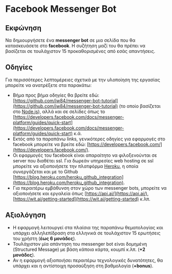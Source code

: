 # Facebook Messenger Bot


## Εκφώνηση
Να δημιουργήσετε ένα **messenger bot** σε μια σελίδα που θα κατασκευάσετε στο **facebook**. Η συζήτηση μαζί του θα πρέπει να βασίζεται σε τουλάχιστον 15 προκαθορισμένες από εσάς απαντήσεις.


## Οδηγίες
Για περισσότερες λεπτομέρειες σχετικά με την υλοποίηση της εργασίας μπορείτε να ανατρέξετε στα παρακάτω:
* Βήμα προς βήμα οδηγίες θα βρείτε εδώ: [https://github.com/jw84/messenger-bot-tutorial](https://github.com/jw84/messenger-bot-tutorial) 	(το 	οποίο βασίζεται στο [Node.js](https://nodejs.org/)), αλλά και σε σελίδες όπως το 	[https://developers.facebook.com/docs/messenger-platform/guides/quick-start](https://developers.facebook.com/docs/messenger-platform/guides/quick-start) κ.ά.
* Εκτός από τα παραπάνω links, γενικότερες οδηγίες για εφαρμογές στο facebook μπορείτε να βρείτε εδώ: [https://developers.facebook.com/](https://developers.facebook.com/).
* Οι εφαρμογές του  facebook είναι απαραίτητο να φιλοξενούνται σε server που διαθέτει ssl. 	Για δωρεάν υπηρεσίες web hosting σε ssl μπορείτε να αξιοποιήσετε την πλατφόρμα [Heroku](https://www.heroku.com/), η οποία συνεργάζεται και με το Github 	[https://blog.heroku.com/heroku_github_integration](https://blog.heroku.com/heroku_github_integration).
* Για περαιτέρω εμβάθυνση στον χώρο των messenger bots, μπορείτε να αξιοποιήσετε και εργαλεία όπως [https://api.ai/](https://api.ai/), [https://wit.ai/getting-started](https://wit.ai/getting-started) κ.λπ.


## Αξιολόγηση
* Η εφαρμογή λειτουργεί στα πλαίσια της παραπάνω θεματολογίας και υπάρχει αλληλεπίδραση στα ελληνικά σε τουλάχιστον 15 ερωτήσεις του χρήστη (**έως 6 μονάδες**).
* Τουλάχιστον μία απάντηση του  messenger bot είναι δομημένη (Structured Message) με βάση κάποια κάρτα, κουμπί κ.λπ. (**+2 μονάδες**).
* Αν η εφαρμογή αξιοποιήσει περαιτέρω τεχνολογικές δυνατότητες, θα υπάρχει και η αντίστοιχη προσαύξηση στη βαθμολογία (**+bonus**).
